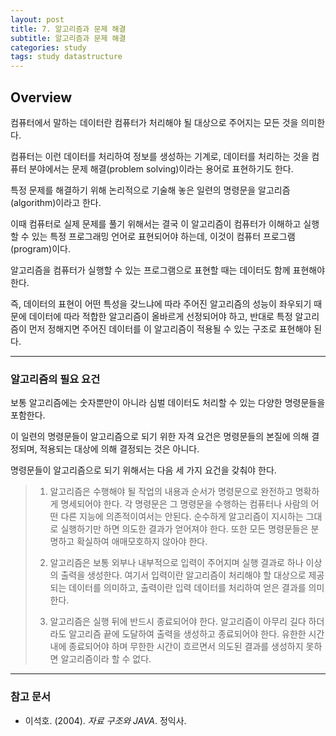 ```yaml
---
layout: post
title: 7. 알고리즘과 문제 해결
subtitle: 알고리즘과 문제 해결
categories: study
tags: study datastructure
---
```


## Overview

컴퓨터에서 말하는 데이터란 컴퓨터가 처리해야 될 대상으로 주어지는 모든 것을 의미한다.

컴퓨터는 이런 데이터를 처리하여 정보를 생성하는 기계로, 데이터를 처리하는 것을 컴퓨터 분야에서는 문제 해결(problem solving)이라는 용어로 표현하기도 한다.

특정 문제를 해결하기 위해 논리적으로 기술해 놓은 일련의 명령문을 알고리즘(algorithm)이라고 한다.

이때 컴퓨터로 실제 문제를 풀기 위해서는 결국 이 알고리즘이 컴퓨터가 이해하고 실행할 수 있는 특정 프로그래밍 언어로 표현되어야 하는데, 이것이 컴퓨터 프로그램(program)이다.

알고리즘을 컴퓨터가 실행할 수 있는 프로그램으로 표현할 때는 데이터도 함께 표현해야 한다.

즉, 데이터의 표현이 어떤 특성을 갖느냐에 따라 주어진 알고리즘의 성능이 좌우되기 때문에 데이터에 따라 적합한 알고리즘이 올바르게 선정되어야 하고, 반대로 특정 알고리즘이 먼저 정해지면 주어진 데이터를 이 알고리즘이 적용될 수 있는 구조로 표현해야 된다.

***

### 알고리즘의 필요 요건

보통 알고리즘에는 숫자뿐만이 아니라 심벌 데이터도 처리할 수 있는 다양한 명령문들을 포함한다.

이 일련의 명령문들이 알고리즘으로 되기 위한 자격 요건은 명령문들의 본질에 의해 결정되며, 적용되는 대상에 의해 결정되는 것은 아니다.

명령문들이 알고리즘으로 되기 위해서는 다음 세 가지 요건을 갖춰야 한다.

> 1. 알고리즘은 수행해야 될 작업의 내용과 순서가 명령문으로 완전하고 명확하게 명세되어야 한다.
> 각 명령문은 그 명령문을 수행하는 컴퓨터나 사람의 어떤 다른 지능에 의존적이여서는 안된다.
> 순수하게 알고리즘이 지시하는 그대로 실행하기만 하면 의도한 결과가 얻어져야 한다.
> 또한 모든 명령문들은 분명하고 확실하여 애매모호하지 않아야 한다.
> 
> 2. 알고리즘은 보통 외부나 내부적으로 입력이 주어지며 실행 결과로 하나 이상의 출력을 생성한다. 
> 여기서 입력이란 알고리즘이 처리해야 할 대상으로 제공되는 데이터를 의미하고, 출력이란 입력 데이터를 처리하여 얻은 결과를 의미한다.
> 
> 3. 알고리즘은 실행 뒤에 반드시 종료되어야 한다.
> 알고리즘이 아무리 길다 하더라도 알고리즘 끝에 도달하여 출력을 생성하고 종료되어야 한다.
> 유한한 시간 내에 종료되어야 하며 무한한 시간이 흐르면서 의도된 결과를 생성하지 못하면 알고리즘이라 할 수 없다.

***

### 참고 문서
- 이석호. (2004). *자료 구조와 JAVA*. 정익사.
